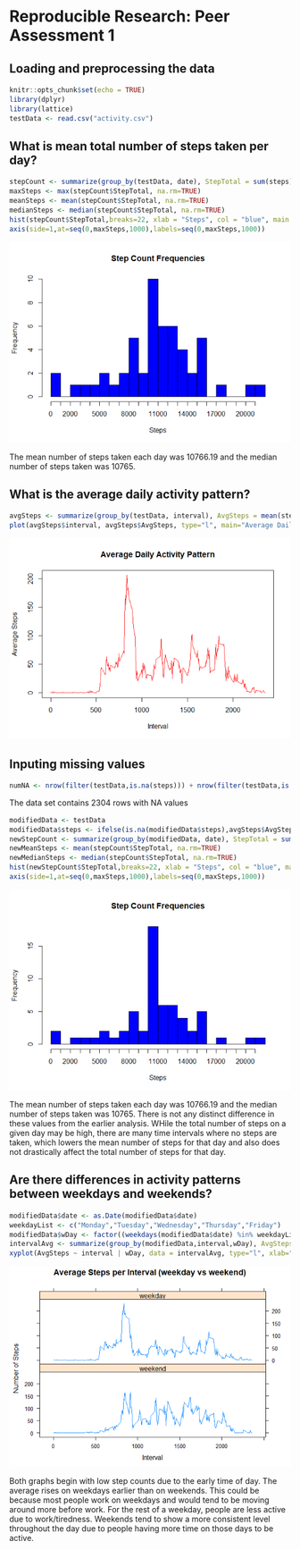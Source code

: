 # Reproducible Research: Peer Assessment 1


## Loading and preprocessing the data

```r
knitr::opts_chunk$set(echo = TRUE)
library(dplyr)
library(lattice)
testData <- read.csv("activity.csv")
```


## What is mean total number of steps taken per day?

```r
stepCount <- summarize(group_by(testData, date), StepTotal = sum(steps))
maxSteps <- max(stepCount$StepTotal, na.rm=TRUE)
meanSteps <- mean(stepCount$StepTotal, na.rm=TRUE)
medianSteps <- median(stepCount$StepTotal, na.rm=TRUE)
hist(stepCount$StepTotal,breaks=22, xlab = "Steps", col = "blue", main = "Step Count Frequencies",xaxt='n')
axis(side=1,at=seq(0,maxSteps,1000),labels=seq(0,maxSteps,1000))
```

![](PA1_template_files/figure-html/meanSteps-1.png)<!-- -->

The mean number of steps taken each day was 10766.19 and the median number of steps taken was 10765.

## What is the average daily activity pattern?

```r
avgSteps <- summarize(group_by(testData, interval), AvgSteps = mean(steps, na.rm=TRUE))
plot(avgSteps$interval, avgSteps$AvgSteps, type="l", main="Average Daily Activity Pattern", xlab="Interval",ylab="Average Steps", col = "red")
```

![](PA1_template_files/figure-html/averageActivity-1.png)<!-- -->


## Inputing missing values

```r
numNA <- nrow(filter(testData,is.na(steps))) + nrow(filter(testData,is.na(date))) + nrow(filter(testData,is.na(interval)))
```

The data set contains 2304 rows with NA values


```r
modifiedData <- testData
modifiedData$steps <- ifelse(is.na(modifiedData$steps),avgSteps$AvgSteps[avgSteps$interval %in% modifiedData$interval], modifiedData$steps)
newStepCount <- summarize(group_by(modifiedData, date), StepTotal = sum(steps))
newMeanSteps <- mean(stepCount$StepTotal, na.rm=TRUE)
newMedianSteps <- median(stepCount$StepTotal, na.rm=TRUE)
hist(newStepCount$StepTotal,breaks=22, xlab = "Steps", col = "blue", main = "Step Count Frequencies",xaxt='n')
axis(side=1,at=seq(0,maxSteps,1000),labels=seq(0,maxSteps,1000))
```

![](PA1_template_files/figure-html/modifiedData-1.png)<!-- -->

The mean number of steps taken each day was 10766.19 and the median number of steps taken was 10765. There is not any distinct difference in these values from the earlier analysis. WHile the total number of steps on a given day may be high, there are many time intervals where no steps are taken, which lowers the mean number of steps for that day and also does not drastically affect the total number of steps for that day.

## Are there differences in activity patterns between weekdays and weekends?

```r
modifiedData$date <- as.Date(modifiedData$date)
weekdayList <- c("Monday","Tuesday","Wednesday","Thursday","Friday")
modifiedData$wDay <- factor((weekdays(modifiedData$date) %in% weekdayList),levels=c(FALSE,TRUE), labels=c('weekend','weekday'))
intervalAvg <- summarize(group_by(modifiedData,interval,wDay), AvgSteps = mean(steps, na.rm=TRUE))
xyplot(AvgSteps ~ interval | wDay, data = intervalAvg, type="l", xlab="Interval", ylab="Number of Steps", layout=c(1,2),main="Average Steps per Interval (weekday vs weekend)")
```

![](PA1_template_files/figure-html/weekdays-1.png)<!-- -->

Both graphs begin with low step counts due to the early time of day. The average rises on weekdays earlier than on weekends. This could be because most people work on weekdays and would tend to be moving around more before work. For the rest of a weekday, people are less active due to work/tiredness. Weekends tend to show a more consistent level throughout the day due to people having more time on those days to be active.
